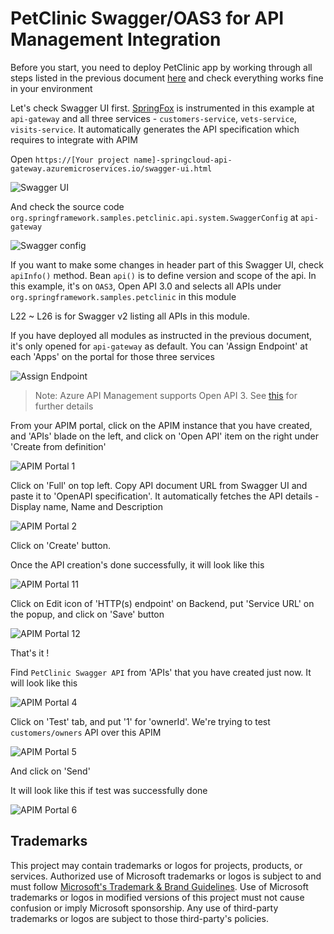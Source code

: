 # PetClinic Swagger/OAS3 for API Management Integration

Before you start, you need to deploy PetClinic app by working through all steps listed in the previous document [here](../README.md) and check everything works fine in your environment

Let's check Swagger UI first. [SpringFox](https://springfox.github.io/springfox/) is instrumented in this example at `api-gateway` and all three services - `customers-service`, `vets-service`, `visits-service`. It automatically generates the API specification which requires to integrate with APIM

Open `https://[Your project name]-springcloud-api-gateway.azuremicroservices.io/swagger-ui.html` 

![Swagger UI](../media/oas-swagger-ui.png)

And check the source code `org.springframework.samples.petclinic.api.system.SwaggerConfig` at `api-gateway`

![Swagger config](../media/oas-swagger-config.png)

If you want to make some changes in header part of this Swagger UI, check `apiInfo()` method. Bean `api()` is to define version and scope of the api. In this example, it's on `OAS3`, Open API 3.0 and selects all APIs under `org.springframework.samples.petclinic` in this module

L22 ~ L26 is for Swagger v2 listing all APIs in this module.

If you have deployed all modules as instructed in the previous document, it's only opened for `api-gateway` as default. You can 'Assign Endpoint' at each 'Apps' on the portal for those three services

![Assign Endpoint](../media/oas-assign.png)

> Note: Azure API Management supports Open API 3. See [this](https://azure.microsoft.com/ko-kr/blog/announcing-the-preview-of-openapi-specification-v3-support-in-azure-api-management/) for further details

From your APIM portal, click on the APIM instance that you have created, and 'APIs' blade on the left, and click on 'Open API' item on the right under 'Create from definition'

![APIM Portal 1](../media/oas-apim1.png)

Click on 'Full' on top left. Copy API document URL from Swagger UI and paste it to 'OpenAPI specification'. It automatically fetches the API details - Display name, Name and Description

![APIM Portal 2](../media/oas-apim2.png)

<!--
Put your 'API URL Suffix' for example `https://[Your project name]-springcloud-api-gateway.azuremicroservices.io` 

![APIM Portal 3](../media/oas-apim3.png)
-->

Click on 'Create' button. 

Once the API creation's done successfully, it will look like this

![APIM Portal 11](../media/oas-apim11.png)

Click on Edit icon of 'HTTP(s) endpoint' on Backend, put 'Service URL' on the popup, and click on 'Save' button

![APIM Portal 12](../media/oas-apim12.png)

That's it !

Find `PetClinic Swagger API` from 'APIs' that you have created just now. It will look like this

![APIM Portal 4](../media/oas-apim4.png)

Click on 'Test' tab, and put '1' for 'ownerId'. We're trying to test `customers/owners` API over this APIM

![APIM Portal 5](../media/oas-apim5.png)

And click on 'Send'

It will look like this if test was successfully done

![APIM Portal 6](../media/oas-apim6.png)






## Trademarks

This project may contain trademarks or logos for projects, products, or services. Authorized use of Microsoft trademarks or logos is subject to and must follow [Microsoft's Trademark & Brand Guidelines](https://www.microsoft.com/en-us/legal/intellectualproperty/trademarks/usage/general). Use of Microsoft trademarks or logos in modified versions of this project must not cause confusion or imply Microsoft sponsorship. Any use of third-party trademarks or logos are subject to those third-party's policies.